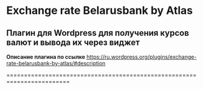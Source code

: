 # Exchange rate Belarusbank by Atlas

## Плагин для Wordpress для получения курсов валют и вывода их через виджет

**Описание плагина по ссылке**
https://ru.wordpress.org/plugins/exchange-rate-belarusbank-by-atlas/#description 

========================================================================
